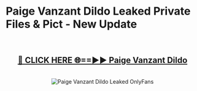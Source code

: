 # Paige Vanzant Dildo Leaked Private Files & Pict - New Update
<br>
<div align="center">
<h2><a href="https://mediafilles.blogspot.com/?title=Paige_Vanzant_Dildo" rel="nofollow">🔴 CLICK HERE 🌐==►► Paige Vanzant Dildo</a></h2>
<br>
<a href="https://mediafilles.blogspot.com/?title=Paige_Vanzant_Dildo" rel="nofollow" data-target="animated-image.originalLink"><img src="https://i.ibb.co.com/WyWwxjT/player-gif2.gif" alt="Paige Vanzant Dildo Leaked OnlyFans" style="max-width: 100%; display: inline-block;" data-target="animated-image.originalImage"></a>
</div>
<br>